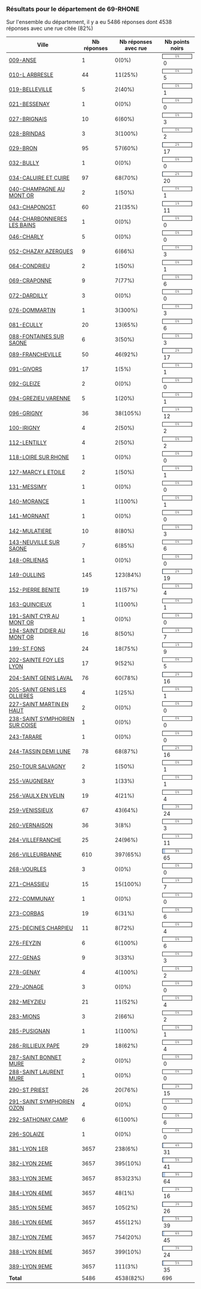 ### Résultats pour le département de 69-RHONE

Sur l'ensemble du département, il y a eu 5486 réponses dont 4538 réponses avec une rue citée (82%)

| Ville | Nb réponses | Nb réponses avec rue | Nb points noirs |
|-------------|-------------|----------------------|-----------------|
|<a href='009-ANSE.md'>009-ANSE</a>|1|0(0%)|<img src="../../img/bar_0.gif" />&nbsp;0|
|<a href='010-L ARBRESLE.md'>010-L ARBRESLE</a>|44|11(25%)|<img src="../../img/bar_0.gif" />&nbsp;5|
|<a href='019-BELLEVILLE.md'>019-BELLEVILLE</a>|5|2(40%)|<img src="../../img/bar_0.gif" />&nbsp;1|
|<a href='021-BESSENAY.md'>021-BESSENAY</a>|1|0(0%)|<img src="../../img/bar_0.gif" />&nbsp;0|
|<a href='027-BRIGNAIS.md'>027-BRIGNAIS</a>|10|6(60%)|<img src="../../img/bar_0.gif" />&nbsp;3|
|<a href='028-BRINDAS.md'>028-BRINDAS</a>|3|3(100%)|<img src="../../img/bar_0.gif" />&nbsp;2|
|<a href='029-BRON.md'>029-BRON</a>|95|57(60%)|<img src="../../img/bar_2.gif" />&nbsp;17|
|<a href='032-BULLY.md'>032-BULLY</a>|1|0(0%)|<img src="../../img/bar_0.gif" />&nbsp;0|
|<a href='034-CALUIRE ET CUIRE.md'>034-CALUIRE ET CUIRE</a>|97|68(70%)|<img src="../../img/bar_2.gif" />&nbsp;20|
|<a href='040-CHAMPAGNE AU MONT OR.md'>040-CHAMPAGNE AU MONT OR</a>|2|1(50%)|<img src="../../img/bar_0.gif" />&nbsp;1|
|<a href='043-CHAPONOST.md'>043-CHAPONOST</a>|60|21(35%)|<img src="../../img/bar_1.gif" />&nbsp;11|
|<a href='044-CHARBONNIERES LES BAINS.md'>044-CHARBONNIERES LES BAINS</a>|1|0(0%)|<img src="../../img/bar_0.gif" />&nbsp;0|
|<a href='046-CHARLY.md'>046-CHARLY</a>|5|0(0%)|<img src="../../img/bar_0.gif" />&nbsp;0|
|<a href='052-CHAZAY AZERGUES.md'>052-CHAZAY AZERGUES</a>|9|6(66%)|<img src="../../img/bar_0.gif" />&nbsp;3|
|<a href='064-CONDRIEU.md'>064-CONDRIEU</a>|2|1(50%)|<img src="../../img/bar_0.gif" />&nbsp;1|
|<a href='069-CRAPONNE.md'>069-CRAPONNE</a>|9|7(77%)|<img src="../../img/bar_0.gif" />&nbsp;6|
|<a href='072-DARDILLY.md'>072-DARDILLY</a>|3|0(0%)|<img src="../../img/bar_0.gif" />&nbsp;0|
|<a href='076-DOMMARTIN.md'>076-DOMMARTIN</a>|1|3(300%)|<img src="../../img/bar_0.gif" />&nbsp;3|
|<a href='081-ECULLY.md'>081-ECULLY</a>|20|13(65%)|<img src="../../img/bar_0.gif" />&nbsp;6|
|<a href='088-FONTAINES SUR SAONE.md'>088-FONTAINES SUR SAONE</a>|6|3(50%)|<img src="../../img/bar_0.gif" />&nbsp;3|
|<a href='089-FRANCHEVILLE.md'>089-FRANCHEVILLE</a>|50|46(92%)|<img src="../../img/bar_2.gif" />&nbsp;17|
|<a href='091-GIVORS.md'>091-GIVORS</a>|17|1(5%)|<img src="../../img/bar_0.gif" />&nbsp;1|
|<a href='092-GLEIZE.md'>092-GLEIZE</a>|2|0(0%)|<img src="../../img/bar_0.gif" />&nbsp;0|
|<a href='094-GREZIEU VARENNE.md'>094-GREZIEU VARENNE</a>|5|1(20%)|<img src="../../img/bar_0.gif" />&nbsp;1|
|<a href='096-GRIGNY.md'>096-GRIGNY</a>|36|38(105%)|<img src="../../img/bar_1.gif" />&nbsp;12|
|<a href='100-IRIGNY.md'>100-IRIGNY</a>|4|2(50%)|<img src="../../img/bar_0.gif" />&nbsp;2|
|<a href='112-LENTILLY.md'>112-LENTILLY</a>|4|2(50%)|<img src="../../img/bar_0.gif" />&nbsp;2|
|<a href='118-LOIRE SUR RHONE.md'>118-LOIRE SUR RHONE</a>|1|0(0%)|<img src="../../img/bar_0.gif" />&nbsp;0|
|<a href='127-MARCY L ETOILE.md'>127-MARCY L ETOILE</a>|2|1(50%)|<img src="../../img/bar_0.gif" />&nbsp;1|
|<a href='131-MESSIMY.md'>131-MESSIMY</a>|1|0(0%)|<img src="../../img/bar_0.gif" />&nbsp;0|
|<a href='140-MORANCE.md'>140-MORANCE</a>|1|1(100%)|<img src="../../img/bar_0.gif" />&nbsp;1|
|<a href='141-MORNANT.md'>141-MORNANT</a>|1|0(0%)|<img src="../../img/bar_0.gif" />&nbsp;0|
|<a href='142-MULATIERE.md'>142-MULATIERE</a>|10|8(80%)|<img src="../../img/bar_0.gif" />&nbsp;3|
|<a href='143-NEUVILLE SUR SAONE.md'>143-NEUVILLE SUR SAONE</a>|7|6(85%)|<img src="../../img/bar_0.gif" />&nbsp;6|
|<a href='148-ORLIENAS.md'>148-ORLIENAS</a>|1|0(0%)|<img src="../../img/bar_0.gif" />&nbsp;0|
|<a href='149-OULLINS.md'>149-OULLINS</a>|145|123(84%)|<img src="../../img/bar_2.gif" />&nbsp;19|
|<a href='152-PIERRE BENITE.md'>152-PIERRE BENITE</a>|19|11(57%)|<img src="../../img/bar_0.gif" />&nbsp;4|
|<a href='163-QUINCIEUX.md'>163-QUINCIEUX</a>|1|1(100%)|<img src="../../img/bar_0.gif" />&nbsp;1|
|<a href='191-SAINT CYR AU MONT OR.md'>191-SAINT CYR AU MONT OR</a>|1|0(0%)|<img src="../../img/bar_0.gif" />&nbsp;0|
|<a href='194-SAINT DIDIER AU MONT OR.md'>194-SAINT DIDIER AU MONT OR</a>|16|8(50%)|<img src="../../img/bar_1.gif" />&nbsp;7|
|<a href='199-ST FONS.md'>199-ST FONS</a>|24|18(75%)|<img src="../../img/bar_1.gif" />&nbsp;9|
|<a href='202-SAINTE FOY LES LYON.md'>202-SAINTE FOY LES LYON</a>|17|9(52%)|<img src="../../img/bar_0.gif" />&nbsp;5|
|<a href='204-SAINT GENIS LAVAL.md'>204-SAINT GENIS LAVAL</a>|76|60(78%)|<img src="../../img/bar_2.gif" />&nbsp;16|
|<a href='205-SAINT GENIS LES OLLIERES.md'>205-SAINT GENIS LES OLLIERES</a>|4|1(25%)|<img src="../../img/bar_0.gif" />&nbsp;1|
|<a href='227-SAINT MARTIN EN HAUT.md'>227-SAINT MARTIN EN HAUT</a>|2|0(0%)|<img src="../../img/bar_0.gif" />&nbsp;0|
|<a href='238-SAINT SYMPHORIEN SUR COISE.md'>238-SAINT SYMPHORIEN SUR COISE</a>|1|0(0%)|<img src="../../img/bar_0.gif" />&nbsp;0|
|<a href='243-TARARE.md'>243-TARARE</a>|1|0(0%)|<img src="../../img/bar_0.gif" />&nbsp;0|
|<a href='244-TASSIN DEMI LUNE.md'>244-TASSIN DEMI LUNE</a>|78|68(87%)|<img src="../../img/bar_2.gif" />&nbsp;16|
|<a href='250-TOUR SALVAGNY.md'>250-TOUR SALVAGNY</a>|2|1(50%)|<img src="../../img/bar_0.gif" />&nbsp;1|
|<a href='255-VAUGNERAY.md'>255-VAUGNERAY</a>|3|1(33%)|<img src="../../img/bar_0.gif" />&nbsp;1|
|<a href='256-VAULX EN VELIN.md'>256-VAULX EN VELIN</a>|19|4(21%)|<img src="../../img/bar_0.gif" />&nbsp;4|
|<a href='259-VENISSIEUX.md'>259-VENISSIEUX</a>|67|43(64%)|<img src="../../img/bar_3.gif" />&nbsp;24|
|<a href='260-VERNAISON.md'>260-VERNAISON</a>|36|3(8%)|<img src="../../img/bar_0.gif" />&nbsp;3|
|<a href='264-VILLEFRANCHE.md'>264-VILLEFRANCHE</a>|25|24(96%)|<img src="../../img/bar_1.gif" />&nbsp;11|
|<a href='266-VILLEURBANNE.md'>266-VILLEURBANNE</a>|610|397(65%)|<img src="../../img/bar_9.gif" />&nbsp;65|
|<a href='268-VOURLES.md'>268-VOURLES</a>|3|0(0%)|<img src="../../img/bar_0.gif" />&nbsp;0|
|<a href='271-CHASSIEU.md'>271-CHASSIEU</a>|15|15(100%)|<img src="../../img/bar_1.gif" />&nbsp;7|
|<a href='272-COMMUNAY.md'>272-COMMUNAY</a>|1|0(0%)|<img src="../../img/bar_0.gif" />&nbsp;0|
|<a href='273-CORBAS.md'>273-CORBAS</a>|19|6(31%)|<img src="../../img/bar_0.gif" />&nbsp;6|
|<a href='275-DECINES CHARPIEU.md'>275-DECINES CHARPIEU</a>|11|8(72%)|<img src="../../img/bar_0.gif" />&nbsp;4|
|<a href='276-FEYZIN.md'>276-FEYZIN</a>|6|6(100%)|<img src="../../img/bar_0.gif" />&nbsp;6|
|<a href='277-GENAS.md'>277-GENAS</a>|9|3(33%)|<img src="../../img/bar_0.gif" />&nbsp;3|
|<a href='278-GENAY.md'>278-GENAY</a>|4|4(100%)|<img src="../../img/bar_0.gif" />&nbsp;2|
|<a href='279-JONAGE.md'>279-JONAGE</a>|3|0(0%)|<img src="../../img/bar_0.gif" />&nbsp;0|
|<a href='282-MEYZIEU.md'>282-MEYZIEU</a>|21|11(52%)|<img src="../../img/bar_0.gif" />&nbsp;4|
|<a href='283-MIONS.md'>283-MIONS</a>|3|2(66%)|<img src="../../img/bar_0.gif" />&nbsp;2|
|<a href='285-PUSIGNAN.md'>285-PUSIGNAN</a>|1|1(100%)|<img src="../../img/bar_0.gif" />&nbsp;1|
|<a href='286-RILLIEUX PAPE.md'>286-RILLIEUX PAPE</a>|29|18(62%)|<img src="../../img/bar_0.gif" />&nbsp;4|
|<a href='287-SAINT BONNET MURE.md'>287-SAINT BONNET MURE</a>|2|0(0%)|<img src="../../img/bar_0.gif" />&nbsp;0|
|<a href='288-SAINT LAURENT MURE.md'>288-SAINT LAURENT MURE</a>|1|0(0%)|<img src="../../img/bar_0.gif" />&nbsp;0|
|<a href='290-ST PRIEST.md'>290-ST PRIEST</a>|26|20(76%)|<img src="../../img/bar_2.gif" />&nbsp;15|
|<a href='291-SAINT SYMPHORIEN OZON.md'>291-SAINT SYMPHORIEN OZON</a>|4|0(0%)|<img src="../../img/bar_0.gif" />&nbsp;0|
|<a href='292-SATHONAY CAMP.md'>292-SATHONAY CAMP</a>|6|6(100%)|<img src="../../img/bar_0.gif" />&nbsp;6|
|<a href='296-SOLAIZE.md'>296-SOLAIZE</a>|1|0(0%)|<img src="../../img/bar_0.gif" />&nbsp;0|
|<a href='381-LYON 1ER.md'>381-LYON 1ER</a>|3657|238(6%)|<img src="../../img/bar_4.gif" />&nbsp;31|
|<a href='382-LYON 2EME.md'>382-LYON 2EME</a>|3657|395(10%)|<img src="../../img/bar_5.gif" />&nbsp;41|
|<a href='383-LYON 3EME.md'>383-LYON 3EME</a>|3657|853(23%)|<img src="../../img/bar_9.gif" />&nbsp;64|
|<a href='384-LYON 4EME.md'>384-LYON 4EME</a>|3657|48(1%)|<img src="../../img/bar_2.gif" />&nbsp;16|
|<a href='385-LYON 5EME.md'>385-LYON 5EME</a>|3657|105(2%)|<img src="../../img/bar_3.gif" />&nbsp;26|
|<a href='386-LYON 6EME.md'>386-LYON 6EME</a>|3657|455(12%)|<img src="../../img/bar_5.gif" />&nbsp;39|
|<a href='387-LYON 7EME.md'>387-LYON 7EME</a>|3657|754(20%)|<img src="../../img/bar_6.gif" />&nbsp;45|
|<a href='388-LYON 8EME.md'>388-LYON 8EME</a>|3657|399(10%)|<img src="../../img/bar_3.gif" />&nbsp;24|
|<a href='389-LYON 9EME.md'>389-LYON 9EME</a>|3657|111(3%)|<img src="../../img/bar_5.gif" />&nbsp;35|
| **Total** |5486|4538(82%)|696|
